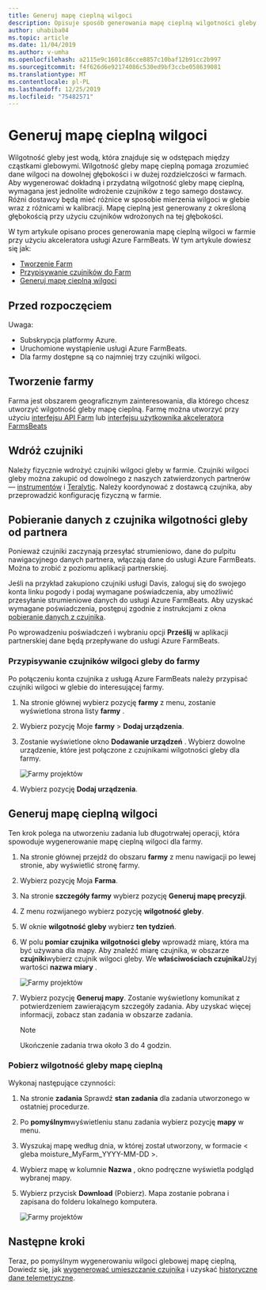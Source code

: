 ```yaml
---
title: Generuj mapę cieplną wilgoci
description: Opisuje sposób generowania mapę cieplną wilgotności gleby na platformie Azure FarmBeats
author: uhabiba04
ms.topic: article
ms.date: 11/04/2019
ms.author: v-umha
ms.openlocfilehash: a2115e9c1601c86cce8857c10baf12b91cc2b997
ms.sourcegitcommit: f4f626d6e92174086c530ed9bf3ccbe058639081
ms.translationtype: MT
ms.contentlocale: pl-PL
ms.lasthandoff: 12/25/2019
ms.locfileid: "75482571"
---
```

# <a name="generate-soil-moisture-heatmap"></a>Generuj mapę cieplną wilgoci

Wilgotność gleby jest wodą, która znajduje się w odstępach między cząstkami glebowymi. Wilgotność gleby mapę cieplną pomaga zrozumieć dane wilgoci na dowolnej głębokości i w dużej rozdzielczości w farmach. Aby wygenerować dokładną i przydatną wilgotność gleby mapę cieplną, wymagana jest jednolite wdrożenie czujników z tego samego dostawcy. Różni dostawcy będą mieć różnice w sposobie mierzenia wilgoci w glebie wraz z różnicami w kalibracji. Mapę cieplną jest generowany z określoną głębokością przy użyciu czujników wdrożonych na tej głębokości.

W tym artykule opisano proces generowania mapę cieplną wilgoci w farmie przy użyciu akceleratora usługi Azure FarmBeats. W tym artykule dowiesz się jak:

- [Tworzenie Farm](#create-a-farm)
- [Przypisywanie czujników do Farm](#get-soil-moisture-sensor-data-from-partner)
- [Generuj mapę cieplną wilgoci](#generate-soil-moisture-heatmap)

## <a name="before-you-begin"></a>Przed rozpoczęciem

Uwaga:  

- Subskrypcja platformy Azure.
- Uruchomione wystąpienie usługi Azure FarmBeats.
- Dla farmy dostępne są co najmniej trzy czujniki wilgoci.

## <a name="create-a-farm"></a>Tworzenie farmy

Farma jest obszarem geograficznym zainteresowania, dla którego chcesz utworzyć wilgotność gleby mapę cieplną. Farmę można utworzyć przy użyciu [interfejsu API Farm](https://aka.ms/FarmBeatsDatahubSwagger) lub [interfejsu użytkownika akceleratora FarmsBeats](manage-farms-in-azure-farmbeats.md#create-farms)

## <a name="deploy-sensors"></a>Wdróż czujniki

Należy fizycznie wdrożyć czujniki wilgoci gleby w farmie. Czujniki wilgoci gleby można zakupić od dowolnego z naszych zatwierdzonych partnerów — [instrumentów](https://www.davisinstruments.com/product/enviromonitor-gateway/) i [Teralytic](https://teralytic.com/). Należy koordynować z dostawcą czujnika, aby przeprowadzić konfigurację fizyczną w farmie.

## <a name="get-soil-moisture-sensor-data-from-partner"></a>Pobieranie danych z czujnika wilgotności gleby od partnera

Ponieważ czujniki zaczynają przesyłać strumieniowo, dane do pulpitu nawigacyjnego danych partnera, włączają dane do usługi Azure FarmBeats. Można to zrobić z poziomu aplikacji partnerskiej.

Jeśli na przykład zakupiono czujniki usługi Davis, zaloguj się do swojego konta linku pogody i podaj wymagane poświadczenia, aby umożliwić przesyłanie strumieniowe danych do usługi Azure FarmBeats. Aby uzyskać wymagane poświadczenia, postępuj zgodnie z instrukcjami z okna [pobieranie danych z czujnika](get-sensor-data-from-sensor-partner.md#get-sensor-data-from-sensor-partners).

Po wprowadzeniu poświadczeń i wybraniu opcji **Prześlij** w aplikacji partnerskiej dane będą przepływane do usługi Azure FarmBeats.

### <a name="assign-soil-moisture-sensors-to-the-farm"></a>Przypisywanie czujników wilgoci gleby do farmy

Po połączeniu konta czujnika z usługą Azure FarmBeats należy przypisać czujniki wilgoci w glebie do interesującej farmy.

1.  Na stronie głównej wybierz pozycję **farmy** z menu, zostanie wyświetlona strona listy **farmy** .
2.  Wybierz pozycję Moje **farmy** > **Dodaj urządzenia**.
3.  Zostanie wyświetlone okno **Dodawanie urządzeń** . Wybierz dowolne urządzenie, które jest połączone z czujnikami wilgotności gleby dla farmy.

    ![Farmy projektów](./media/get-sensor-data-from-sensor-partner/add-devices-1.png)

4. Wybierz pozycję **Dodaj urządzenia**.     

## <a name="generate-soil-moisture-heatmap"></a>Generuj mapę cieplną wilgoci

Ten krok polega na utworzeniu zadania lub długotrwałej operacji, która spowoduje wygenerowanie mapę cieplną wilgoci dla farmy.

1.  Na stronie głównej przejdź do obszaru **farmy** z menu nawigacji po lewej stronie, aby wyświetlić stronę farmy.
2.  Wybierz pozycję Moja **Farma**.
3.  Na stronie **szczegóły farmy** wybierz pozycję **Generuj mapę precyzji**.
4.  Z menu rozwijanego wybierz pozycję **wilgotność gleby**.
5.  W oknie **wilgotność gleby** wybierz **ten tydzień**.
6.  W polu **pomiar czujnika** **wilgotności gleby** wprowadź miarę, która ma być używana dla mapy.
    Aby znaleźć miarę czujnika, w obszarze **czujniki**wybierz czujnik wilgoci gleby. We **właściwościach czujnika**Użyj wartości **nazwa miary** .

    ![Farmy projektów](./media/get-sensor-data-from-sensor-partner/soil-moisture-1.png)


7.  Wybierz pozycję **Generuj mapy**.
    Zostanie wyświetlony komunikat z potwierdzeniem zawierającym szczegóły zadania. Aby uzyskać więcej informacji, zobacz stan zadania w obszarze zadania.

    >[!NOTE]
    > Ukończenie zadania trwa około 3 do 4 godzin.

### <a name="download-the-soil-moisture-heatmap"></a>Pobierz wilgotność gleby mapę cieplną

Wykonaj następujące czynności:

1. Na stronie **zadania** Sprawdź **stan zadania** dla zadania utworzonego w ostatniej procedurze.
2. Po **pomyślnym**wyświetleniu stanu zadania wybierz pozycję **mapy** w menu.
3. Wyszukaj mapę według dnia, w której został utworzony, w formacie < gleba moisture_MyFarm_YYYY-MM-DD >.
4. Wybierz mapę w kolumnie **Nazwa** , okno podręczne wyświetla podgląd wybranej mapy.
5. Wybierz przycisk **Download** (Pobierz). Mapa zostanie pobrana i zapisana do folderu lokalnego komputera.

    ![Farmy projektów](./media/get-sensor-data-from-sensor-partner/download-soil-moisture-map-1.png)

## <a name="next-steps"></a>Następne kroki

Teraz, po pomyślnym wygenerowaniu wilgoci glebowej mapę cieplną, Dowiedz się, jak [wygenerować umieszczanie czujnika](generate-maps-in-azure-farmbeats.md#sensor-placement-map) i uzyskać [historyczne dane telemetryczne](ingest-historical-telemetry-data-in-azure-farmbeats.md). 
